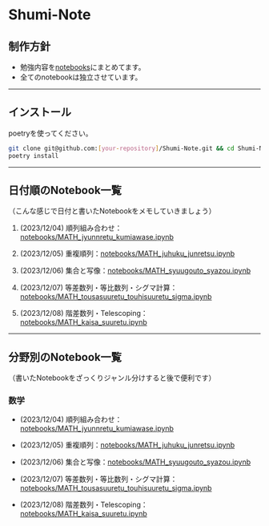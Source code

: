 # Shumi-Note

## 制作方針

* 勉強内容を[notebooks](notebooks/)にまとめてます。
* 全てのnotebookは独立させています。

---

## インストール

poetryを使ってください。

```bash
git clone git@github.com:[your-repository]/Shumi-Note.git && cd Shumi-Note
poetry install
```
---

## 日付順のNotebook一覧

（こんな感じで日付と書いたNotebookをメモしていきましょう）

1. (2023/12/04) 順列組み合わせ：[notebooks/MATH_jyunnretu_kumiawase.ipynb](notebooks/MATH_juhuku_junretsu.ipynb)

2. (2023/12/05) 重複順列：[notebooks/MATH_juhuku_junretsu.ipynb](notebooks/MATH_juhuku_junretsu.ipynb)

3. (2023/12/06) 集合と写像：[notebooks/MATH_syuugouto_syazou.ipynb](notebooks/MATH_juhuku_junretsu.ipynb)

4. (2023/12/07) 等差数列・等比数列・シグマ計算：[notebooks/MATH_tousasuuretu_touhisuuretu_sigma.ipynb](notebooks/MATH_juhuku_junretsu.ipynb)

5. (2023/12/08) 階差数列・Telescoping：[notebooks/MATH_kaisa_suuretu.ipynb](notebooks/MATH_juhuku_junretsu.ipynb)
---

## 分野別のNotebook一覧

（書いたNotebookをざっくりジャンル分けすると後で便利です）


### 数学
* (2023/12/04) 順列組み合わせ：[notebooks/MATH_jyunnretu_kumiawase.ipynb](notebooks/MATH_juhuku_junretsu.ipynb)

* (2023/12/05) 重複順列：[notebooks/MATH_juhuku_junretsu.ipynb](notebooks/MATH_juhuku_junretsu.ipynb)

* (2023/12/06) 集合と写像：[notebooks/MATH_syuugouto_syazou.ipynb](notebooks/MATH_juhuku_junretsu.ipynb)

* (2023/12/07) 等差数列・等比数列・シグマ計算：[notebooks/MATH_tousasuuretu_touhisuuretu_sigma.ipynb](notebooks/MATH_juhuku_junretsu.ipynb)

* (2023/12/08) 階差数列・Telescoping：[notebooks/MATH_kaisa_suuretu.ipynb](notebooks/MATH_juhuku_junretsu.ipynb)